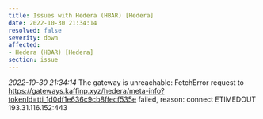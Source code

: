 ```yaml
---
title: Issues with Hedera (HBAR) [Hedera]
date: 2022-10-30 21:34:14
resolved: false
severity: down
affected:
- Hedera (HBAR) [Hedera]
section: issue
---
```


*2022-10-30 21:34:14* The gateway is unreachable: FetchError request to https://gateways.kaffinp.xyz/hedera/meta-info?tokenId=tti_1d0df1e636c9cb8ffecf535e failed, reason: connect ETIMEDOUT 193.31.116.152:443